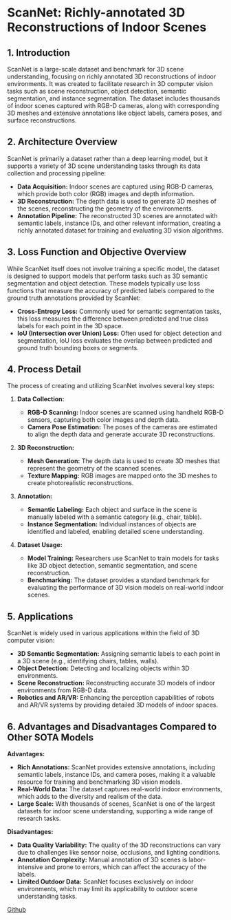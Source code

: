 # ScanNet: Richly-annotated 3D Reconstructions of Indoor Scenes

## 1. Introduction
ScanNet is a large-scale dataset and benchmark for 3D scene understanding, focusing on richly annotated 3D reconstructions of indoor environments. It was created to facilitate research in 3D computer vision tasks such as scene reconstruction, object detection, semantic segmentation, and instance segmentation. The dataset includes thousands of indoor scenes captured with RGB-D cameras, along with corresponding 3D meshes and extensive annotations like object labels, camera poses, and surface reconstructions.

## 2. Architecture Overview
ScanNet is primarily a dataset rather than a deep learning model, but it supports a variety of 3D scene understanding tasks through its data collection and processing pipeline:

- **Data Acquisition:** Indoor scenes are captured using RGB-D cameras, which provide both color (RGB) images and depth information.
- **3D Reconstruction:** The depth data is used to generate 3D meshes of the scenes, reconstructing the geometry of the environments.
- **Annotation Pipeline:** The reconstructed 3D scenes are annotated with semantic labels, instance IDs, and other relevant information, creating a richly annotated dataset for training and evaluating 3D vision algorithms.

## 3. Loss Function and Objective Overview
While ScanNet itself does not involve training a specific model, the dataset is designed to support models that perform tasks such as 3D semantic segmentation and object detection. These models typically use loss functions that measure the accuracy of predicted labels compared to the ground truth annotations provided by ScanNet:

- **Cross-Entropy Loss:** Commonly used for semantic segmentation tasks, this loss measures the difference between predicted and true class labels for each point in the 3D space.
- **IoU (Intersection over Union) Loss:** Often used for object detection and segmentation, IoU loss evaluates the overlap between predicted and ground truth bounding boxes or segments.

## 4. Process Detail
The process of creating and utilizing ScanNet involves several key steps:

1. **Data Collection:**
   - **RGB-D Scanning:** Indoor scenes are scanned using handheld RGB-D sensors, capturing both color images and depth data.
   - **Camera Pose Estimation:** The poses of the cameras are estimated to align the depth data and generate accurate 3D reconstructions.
   
2. **3D Reconstruction:**
   - **Mesh Generation:** The depth data is used to create 3D meshes that represent the geometry of the scanned scenes.
   - **Texture Mapping:** RGB images are mapped onto the 3D meshes to create photorealistic reconstructions.
   
3. **Annotation:**
   - **Semantic Labeling:** Each object and surface in the scene is manually labeled with a semantic category (e.g., chair, table).
   - **Instance Segmentation:** Individual instances of objects are identified and labeled, enabling detailed scene understanding.

4. **Dataset Usage:**
   - **Model Training:** Researchers use ScanNet to train models for tasks like 3D object detection, semantic segmentation, and scene reconstruction.
   - **Benchmarking:** The dataset provides a standard benchmark for evaluating the performance of 3D vision models on real-world indoor scenes.

## 5. Applications
ScanNet is widely used in various applications within the field of 3D computer vision:

- **3D Semantic Segmentation:** Assigning semantic labels to each point in a 3D scene (e.g., identifying chairs, tables, walls).
- **Object Detection:** Detecting and localizing objects within 3D environments.
- **Scene Reconstruction:** Reconstructing accurate 3D models of indoor environments from RGB-D data.
- **Robotics and AR/VR:** Enhancing the perception capabilities of robots and AR/VR systems by providing detailed 3D models of indoor spaces.

## 6. Advantages and Disadvantages Compared to Other SOTA Models

**Advantages:**
- **Rich Annotations:** ScanNet provides extensive annotations, including semantic labels, instance IDs, and camera poses, making it a valuable resource for training and benchmarking 3D vision models.
- **Real-World Data:** The dataset captures real-world indoor environments, which adds to the diversity and realism of the data.
- **Large Scale:** With thousands of scenes, ScanNet is one of the largest datasets for indoor scene understanding, supporting a wide range of research tasks.

**Disadvantages:**
- **Data Quality Variability:** The quality of the 3D reconstructions can vary due to challenges like sensor noise, occlusions, and lighting conditions.
- **Annotation Complexity:** Manual annotation of 3D scenes is labor-intensive and prone to errors, which can affect the accuracy of the labels.
- **Limited Outdoor Data:** ScanNet focuses exclusively on indoor environments, which may limit its applicability to outdoor scene understanding tasks.

[Github](https://github.com/ScanNet/ScanNet)
